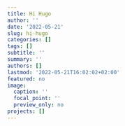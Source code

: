 ```yaml
---
title: Hi Hugo
author: ''
date: '2022-05-21'
slug: hi-hugo
categories: []
tags: []
subtitle: ''
summary: ''
authors: []
lastmod: '2022-05-21T16:02:02+02:00'
featured: no
image:
  caption: ''
  focal_point: ''
  preview_only: no
projects: []
---
```

